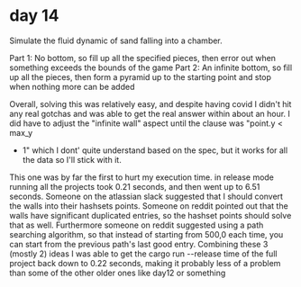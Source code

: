 # day 14

Simulate the fluid dynamic of sand falling into a chamber.

Part 1: No bottom, so fill up all the specified pieces, then error out when
something exceeds the bounds of the game
Part 2: An infinite bottom, so fill up all the pieces, then form a pyramid up to
the starting point and stop when nothing more can be added

Overall, solving this was relatively easy, and despite having covid I didn't hit
any real gotchas and was able to get the real answer within about an hour. I did
have to adjust the "infinite wall" aspect until the clause was "point.y < max_y

- 1" which I dont' quite understand based on the spec, but it works for all the
  data so I'll stick with it.

This one was by far the first to hurt my execution time. in release mode running
all the projects took 0.21 seconds, and then went up to 6.51 seconds. Someone on
the atlassian slack suggested that I should convert the walls into their
hashsets points. Someone on reddit pointed out that the walls have significant
duplicated entries, so the hashset points should solve that as well. Furthermore
someone on reddit suggested using a path searching algorithm, so that instead of
starting from 500,0 each time, you can start from the previous path's last good
entry. Combining these 3 (mostly 2) ideas I was able to get the cargo run
--release time of the full project back down to 0.22 seconds, making it probably
less of a problem than some of the other older ones like day12 or something
